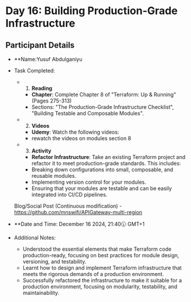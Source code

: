 # Day 16: Building Production-Grade Infrastructure

## Participant Details

- **Name:Yusuf Abdulganiyu

  
- Task Completed:  
   -  1. **Reading**
       - **Chapter**: Complete Chapter 8 of "Terraform: Up & Running" (Pages 275-313)
       - Sections: "The Production-Grade Infrastructure Checklist", "Building Testable and Composable Modules".
  
   - 2. **Videos**
       - **Udemy**: Watch the following videos:
       - rewatch the videos on modules section 8
     
    - 3. **Activity**
       - **Refactor Infrastructure**: Take an existing Terraform project and refactor it to meet production-grade standards.           This includes:
       - Breaking down configurations into small, composable, and reusable modules.
       - Implementing version control for your modules.
       - Ensuring that your modules are testable and can be easily integrated into CI/CD pipelines.
           
  Blog/Social Post (Continuous modification)
      - https://github.com/mnswifi/APIGateway-multi-region

- **Date and Time: December 16 2024, 21:40🕥 GMT+1

- Additional Notes:

    - Understood the essential elements that make Terraform code production-ready,
     focusing on best practices for module design, versioning, and testability.
    - Learnt how to design and implement Terraform infrastructure that meets the rigorous demands of a production environment.
    - Successfully refactored the infrastructure to make it suitable for a production environment, focusing on modularity, testability, and maintainability.
  
